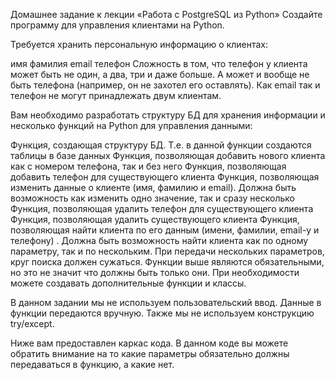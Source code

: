 Домашнее задание к лекции «Работа с PostgreSQL из Python»
Создайте программу для управления клиентами на Python.

Требуется хранить персональную информацию о клиентах:

имя
фамилия
email
телефон
Сложность в том, что телефон у клиента может быть не один, а два, три и даже больше. А может и вообще не быть телефона (например, он не захотел его оставлять). Как email так и телефон не могут принадлежать двум клиентам.

Вам необходимо разработать структуру БД для хранения информации и несколько функций на Python для управления данными:

Функция, создающая структуру БД. Т.е. в данной функции создаются таблицы в базе данных
Функция, позволяющая добавить нового клиента как с номером телефона, так и без него
Функция, позволяющая добавить телефон для существующего клиента
Функция, позволяющая изменить данные о клиенте (имя, фамилию и email). Должна быть возможность как изменить одно значение, так и сразу несколько
Функция, позволяющая удалить телефон для существующего клиента
Функция, позволяющая удалить существующего клиента
Функция, позволяющая найти клиента по его данным (имени, фамилии, email-у и телефону) . Должна быть возможность найти клиента как по одному параметру, так и по нескольким. При передачи нескольких параметров, круг поиска должен сужаться.
Функции выше являются обязательными, но это не значит что должны быть только они. При необходимости можете создавать дополнительные функции и классы.

В данном задании мы не используем пользовательский ввод. Данные в функции передаются вручную. Также мы не используем конструкцию try/except.

Ниже вам предоставлен каркас кода. В данном коде вы можете обратить внимание на то какие параметры обязательно должны передаваться в функцию, а какие нет.